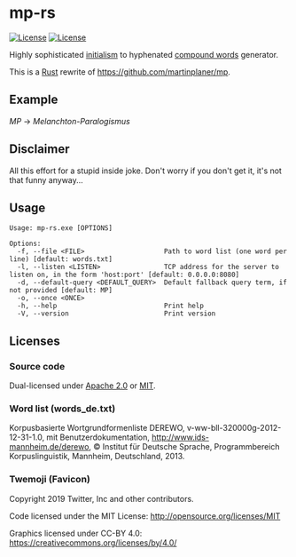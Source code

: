 # mp-rs

[![License](https://img.shields.io/badge/license-Apache%202.0-blue?style=flat-square)](LICENSE-APACHE)
[![License](https://img.shields.io/badge/license-MIT-blue?style=flat-square)](LICENSE-MIT)

Highly sophisticated [initialism](https://en.wikipedia.org/wiki/Acronym#Nomenclature) to
hyphenated [compound words](https://en.wikipedia.org/wiki/Compound_(linguistics)) generator.

This is a [Rust](https://www.rust-lang.org/) rewrite of https://github.com/martinplaner/mp.

## Example

*MP* -> *Melanchton-Paralogismus*

## Disclaimer

All this effort for a stupid inside joke. Don't worry if you don't get it, it's not that funny anyway...

## Usage

```
Usage: mp-rs.exe [OPTIONS]

Options:
  -f, --file <FILE>                    Path to word list (one word per line) [default: words.txt]
  -l, --listen <LISTEN>                TCP address for the server to listen on, in the form 'host:port' [default: 0.0.0.0:8080]
  -d, --default-query <DEFAULT_QUERY>  Default fallback query term, if not provided [default: MP]
  -o, --once <ONCE>
  -h, --help                           Print help
  -V, --version                        Print version
```

## Licenses

### Source code

Dual-licensed under [Apache 2.0](LICENSE-APACHE) or [MIT](LICENSE-MIT).

### Word list (words_de.txt)

Korpusbasierte Wortgrundformenliste DEREWO, v-ww-bll-320000g-2012-12-31-1.0, mit
Benutzerdokumentation, http://www.ids-mannheim.de/derewo, © Institut für Deutsche Sprache, Programmbereich
Korpuslinguistik, Mannheim, Deutschland, 2013.

### Twemoji (Favicon)

Copyright 2019 Twitter, Inc and other contributors.

Code licensed under the MIT License: <http://opensource.org/licenses/MIT>

Graphics licensed under CC-BY 4.0: <https://creativecommons.org/licenses/by/4.0/>
